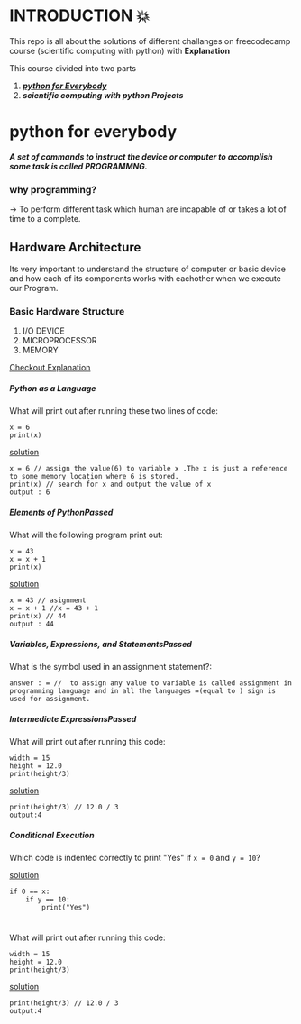 # INTRODUCTION :boom:
This repo is all about the solutions of different challanges on freecodecamp course (scientific computing with python) with **Explanation**

This course divided into two parts
1. [***python for Everybody***](#python-for-everybody)
2. ***scientific computing with python Projects***

# python for everybody

***A set of commands to instruct the device or computer to accomplish some task is called  PROGRAMMNG.***

### why programming?
-> To perform different task which human are incapable of or takes a lot of time to a complete.

## Hardware Architecture
Its very important to understand the structure of computer or basic device and how each of its components works with eachother when we execute our Program.

### Basic Hardware Structure

1. I/O DEVICE
2. MICROPROCESSOR
3. MEMORY

[Checkout Explanation](https://youtu.be/VQZTZsXk8sA)

##### Python as a Language

What will print out after running these two lines of code:
```
x = 6
print(x)
```

<ins> solution </ins>
```
x = 6 // assign the value(6) to variable x .The x is just a reference to some memory location where 6 is stored.
print(x) // search for x and output the value of x
output : 6

```
#####  Elements of PythonPassed
What will the following program print out:
```
x = 43
x = x + 1
print(x)

```
<ins> solution </ins>
```
x = 43 // asignment
x = x + 1 //x = 43 + 1 
print(x) // 44
output : 44
```
#####  Variables, Expressions, and StatementsPassed

What is the symbol used in an assignment statement?:
```
answer : = //  to assign any value to variable is called assignment in programming language and in all the languages =(equal to ) sign is used for assignment.
```
#####  Intermediate ExpressionsPassed

What will print out after running this code:
```
width = 15
height = 12.0
print(height/3)
```
<ins> solution </ins>

```
print(height/3) // 12.0 / 3 
output:4
```

#####  Conditional Execution

Which code is indented correctly to print "Yes" if `x = 0` and `y = 10`? 

<ins> solution </ins>

```
if 0 == x:
    if y == 10:
        print("Yes")
        
```

#####  

What will print out after running this code:
```
width = 15
height = 12.0
print(height/3)
```
<ins> solution </ins>

```
print(height/3) // 12.0 / 3 
output:4
```




